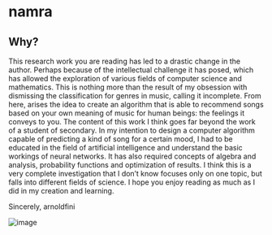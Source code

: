 # namra

## Why?
This research work you are reading has led to a drastic change in the author. Perhaps because of the intellectual challenge it has posed, which has allowed the exploration of
various fields of computer science and mathematics. This is nothing more than the result of my obsession with dismissing the classification for genres in music, calling it incomplete. From here, arises the idea to create an algorithm that is able to recommend songs based on your own meaning of music for human beings: the feelings it conveys to you. The content of this work I think goes far beyond the work of a student of secondary. In my intention to design a computer algorithm capable of predicting a kind of song for a certain mood, I had to be educated in the field of artificial intelligence and understand the basic workings of neural networks. It has also required concepts of algebra and analysis, probability functions and optimization of results. I think this is a very complete investigation that I don’t know focuses only on one topic, but falls into different fields of science. I hope you enjoy reading as much as I did in my creation and learning.

Sincerely,
arnoldfini

![image](https://user-images.githubusercontent.com/65364339/115299332-f4251200-a15e-11eb-986d-437790d591eb.png)
